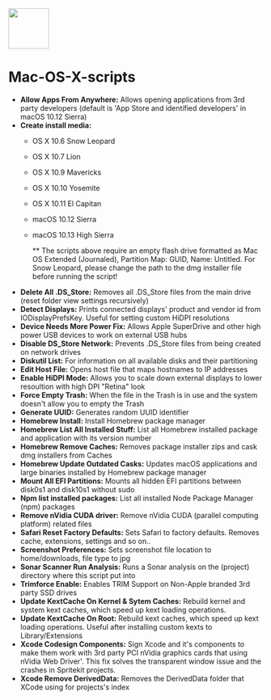 <img src="http://i.imgur.com/4z5UPhJ.png" width="80px" />
<h1>Mac-OS-X-scripts</h1>


- <b>Allow Apps From Anywhere:</b> Allows opening applications from 3rd party developers (default is 'App Store and identified developers' in macOS 10.12 Sierra)
- <b>Create install media:</b>
  - OS X 10.6 Snow Leopard 
  - OS X 10.7 Lion
  - OS X 10.9 Mavericks 
  - OS X 10.10 Yosemite 
  - OS X 10.11 El Capitan
  - macOS 10.12 Sierra
  - macOS 10.13 High Sierra
 
     ** The scripts above require an empty flash drive formatted as Mac OS Extended (Journaled), Partition Map: GUID, Name: Untitled. For Snow Leopard, please change the path to the dmg installer file before running the script!
- <b>Delete All .DS_Store:</b> Removes all .DS_Store files from the main drive (reset folder view settings recursively)
- <b>Detect Displays:</b> Prints connected displays' product and vendor id from IODisplayPrefsKey. Useful for setting custom HiDPI resolutions
- <b>Device Needs More Power Fix:</b> Allows Apple SuperDrive and other high power USB devices to work on external USB hubs
- <b>Disable DS_Store Network:</b> Prevents .DS_Store files from being created on network drives
- <b>Diskutil List:</b> For information on all available disks and their partitioning
- <b>Edit Host File:</b> Opens host file that maps hostnames to IP addresses
- <b>Enable HiDPI Mode:</b> Allows you to scale down external displays to lower resoultion with high DPI "Retina" look
- <b>Force Empty Trash:</b> When the file in the Trash is in use and the system doesn't allow you to empty the Trash
- <b>Generate UUID:</b> Generates random UUID identifier
- <b>Homebrew Install:</b> Install Homebrew package manager
- <b>Homebrew List All Installed Stuff:</b> List all Homebrew installed package and application with its version number
- <b>Homebrew Remove Caches:</b> Removes package installer zips and cask dmg installers from Caches
- <b>Homebrew Update Outdated Casks:</b> Updates macOS applications and large binaries installed by Homebrew package manager
- <b>Mount All EFI Partitions:</b> Mounts all hidden EFI partitions between disk0s1 and disk10s1 without sudo
- <b>Npm list installed packages:</b> List all installed Node Package Manager (npm) packages
- <b>Remove nVidia CUDA driver:</b> Remove nVidia CUDA (parallel computing platform) related files
- <b>Safari Reset Factory Defaults:</b> Sets Safari to factory defaults. Removes cache, extensions, settings and so on..
- <b>Screenshot Preferences:</b> Sets screenshot file location to home/downloads, file type to jpg
- <b>Sonar Scanner Run Analysis:</b> Runs a Sonar analysis on the (project) directory where this script put into
- <b>Trimforce Enable:</b> Enables TRIM Support on Non-Apple branded 3rd party SSD drives
- <b>Update KextCache On Kernel & Sytem Caches:</b> Rebuild kernel and system kext caches, which speed up kext loading operations.
- <b>Update KextCache On Root:</b> Rebuild kext caches, which speed up kext loading operations. Useful after installing custom kexts to Library/Extensions
- <b>Xcode Codesign Components:</b> Sign Xcode and it's components to make them work with 3rd party PCI nVidia graphics cards that using nVidia Web Driver'. This fix solves the transparent window issue and the crashes in Spritekit projects.
- <b>Xcode Remove DerivedData:</b> Removes the DerivedData folder that XCode using for projects's index
